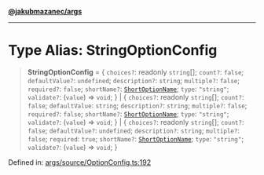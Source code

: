 [**@jakubmazanec/args**](../README.md)

---

# Type Alias: StringOptionConfig

> **StringOptionConfig** = \{ `choices?`: readonly `string`[]; `count?`: `false`; `defaultValue?`:
> `undefined`; `description?`: `string`; `multiple?`: `false`; `required?`: `false`; `shortName?`:
> [`ShortOptionName`](ShortOptionName.md); `type`: `"string"`; `validate?`: (`value`) => `void`; \}
> \| \{ `choices?`: readonly `string`[]; `count?`: `false`; `defaultValue`: `string`;
> `description?`: `string`; `multiple?`: `false`; `required?`: `false`; `shortName?`:
> [`ShortOptionName`](ShortOptionName.md); `type`: `"string"`; `validate?`: (`value`) => `void`; \}
> \| \{ `choices?`: readonly `string`[]; `count?`: `false`; `defaultValue?`: `undefined`;
> `description?`: `string`; `multiple?`: `false`; `required`: `true`; `shortName?`:
> [`ShortOptionName`](ShortOptionName.md); `type`: `"string"`; `validate?`: (`value`) => `void`; \}

Defined in:
[args/source/OptionConfig.ts:192](https://github.com/jakubmazanec/tools/blob/026d472564678641afd0039e9c07d936f221ca46/packages/args/source/OptionConfig.ts#L192)
